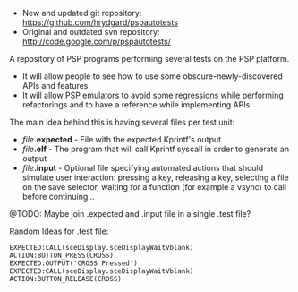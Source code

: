   * New and updated git repository: https://github.com/hrydgard/pspautotests
  * Original and outdated svn repository: http://code.google.com/p/pspautotests/

A repository of PSP programs performing several tests on the PSP platform.

  * It will allow people to see how to use some obscure-newly-discovered APIs and features
  * It will allow PSP emulators to avoid some regressions while performing refactorings and to have a reference while implementing APIs

The main idea behind this is having several files per test unit:
  * _file_**.expected** - File with the expected Kprintf's output
  * _file_**.elf** - The program that will call Kprintf syscall in order to generate an output
  * _file_**.input** - Optional file specifying automated actions that should simulate user interaction: pressing a key, releasing a key, selecting a file on the save selector, waiting for a function (for example a vsync) to call before continuing...

@TODO: Maybe join .expected and .input file in a single .test file?

Random Ideas for .test file:
```
EXPECTED:CALL(sceDisplay.sceDisplayWaitVblank)
ACTION:BUTTON_PRESS(CROSS)
EXPECTED:OUTPUT('CROSS Pressed')
EXPECTED:CALL(sceDisplay.sceDisplayWaitVblank)
ACTION:BUTTON_RELEASE(CROSS)
```